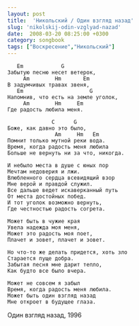 ```yaml
---
layout: post
title:  'Никольский / Один взгляд назад'
slug: 'nikolskij-odin-vzglyad-nazad'
date:  2008-03-20 08:25:00 +0300
category: songbook
tags: ["Воскресение","Никольский"]
---
```


	   Em            G
	Забытую песню несет ветерок,
	     Am        Hm       Em
	В задумчивых травах звеня,
	   Em                     G
	Напомнив, что есть на земле уголок,
	     Am        Hm     Em
	Где радость любила меня.
	
	              C      G
	Боже, как давно это было,
	               Am     Hm   Em
	Помнит только мутной реки вода.
	Время, когда радость меня любила
	Больше не вернуть ни за что, никогда.
	
	И небыло места в душе с юных пор
	Мечтам недоверия и лжи.
	Влюбленного сердца всевидящий взор
	Мне верой и правдой служил.
	Все дальше ведет искаверканный путь
	От места достойных побед.
	И тот уголок возможно вернуть, 
	Где честностью радость согрета.
	
	Может быть в чужие края
	Увела надежда моя меня,
	Может это радость моя поет,
	Плачет и зовет, плачет и зовет.
	
	Но что-то же делать придется, хоть зло
	Старается пуще добра.
	Забытая песня мне дарит тепло,
	Как будто все было вчера.
	
	Может не совсем я забыл
	Время, когда радость меня любила.
	Может быть один взгляд назад
	Мне откроет в будущее глаза.

Один взгляд назад, 1996

